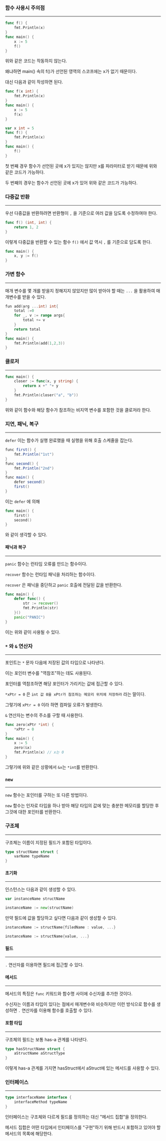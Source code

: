 ### 함수 사용시 주의점

---

```go
func f() {
    fmt.Println(x)
}
func main() {
    x := 5
    f()
}
```

위와 같은 코드는 작동하지 않는다.

왜냐하면 main() 속의 f()가 선언된 영역의 스코프에는 x가 없기 때문이다.



대신 다음과 같이 작성하면 된다.

```go
func f(x int) {
    fmt.Println(x)
}
func main() {
    x := 5
    f(x)
}
```

```go
var x int = 5
func f() {
    fmt.Println(x)
}
func main() {
    f()
}
```

첫 번째 경우 함수가 선언된 곳에 x가 있지는 않지만 x를 파라미터로 받기 때문에 위와 같은 코드가 가능하다.

두 번째의 경우는 함수가 선언된 곳에 x가 있어 위와 같은 코드가 가능하다.



### 다중값 반환

---

우선 다중값을 반환하려면 반환형이 `,` 을 기준으로 여러 값을 담도록 수정하여야 한다.

```go
func f() (int, int) {
	return 1, 2
}
```

이렇게 다중값을 반환할 수 있는 함수 `f()` 에서 값 역시 `,` 를 기준으로 담도록 한다.

```go
func main() {
	x, y := f()
}
```



### 가변 함수

---

매개 변수를 몇 개를 받을지 정해지지 않았지만 많이 받아야 할 때는 `...` 을 활용하여 매개변수를 받을 수 있다.

```go
fun add(arg ...int) int{
    total :=0
    for _, v := range args{
        total += v
    }
    return total
}
func main() {
    fmt.Println(add(1,2,3))
}
```



### 클로저

---

```go
func main() {
    closer := func(x, y string) {
        return x +" "+ y
    }
    fmt.Println(closer("a", "b"))
}
```

위와 같이 함수와 해당 함수가 참조하는 비지역 변수를 포함한 것을 클로저라 한다.



### 지연, 패닉, 복구

---

`defer` 이는 함수가 실행 완료했을 때 실행을 위해 호출 스케줄을 잡는다.

```java
func first() {
    fmt.Println("1st")
}
func second() {
    fmt.Println("2nd")
}
func main() {
    defer second()
    first()
}
```

이는 `defer` 에 의해 

```go
func main() {
    first()
    second()
}
```

와 같이 생각할 수 있다.



#### 패닉과 복구

---

`panic` 함수는 런타임 오류를 만드는 함수이다.

`recover` 함수는 런타임 패닉을 처리하는 함수이다.

`recover` 은 패닉을 중단하고 `panic` 호출에 전달된 값을 반환한다.

```go
func main() {
    defer func() {
        str := recover()
        fmt.Println(str)
    }()
    panic("PANIC")
}
```

이는 위와 같이 사용될 수 있다.



### `*` 와 `&` 연산자

---

포인트는 `*` 문자 다음에 저장된 값의 타입으로 나타낸다.

이는 포인터 변수를 "역참조"하는 데도 사용된다.

포인터를 역참조하면 해당 포인터가 가리키는 값에 접근할 수 있다.

`*xPtr = 0` 은 `int 값 0을 xPtr가 참조하는 메모리 위치에 저장하라` 라는 말이다.

그렇기에 `xPtr = 0` 이라 하면 컴파일 오류가 발생한다.



`&` 연산자는 변수의 주소를 구할 때 사용한다.

```go
func zero(xPtr *int) {
    *xPtr = 0
}
func main() {
    x := 5
    zero(&x)
    fmt.Println(x) // x는 0
}
```

그렇기에 위와 같은 상황에서 `&x`는 `*int`를 반환한다.



### `new`

---

`new` 함수는 포인터를 구하는 또 다른 방법이다.

`new` 함수는 인자로 타입을 하나 받아 해당 타입의 값에 맞는 충분한 메모리를 할당한 후 그것에 대한 포인터를 반환한다.



### 구조체

---

구조체는 이름이 지정된 필드가 포함된 타입이다.

```go
type structName struct {
	varName typeName
}
```



#### 초기화

---

인스턴스는 다음과 같이 생성할 수 있다.

```go
var instanceName structName

instanceName := new(structName)
```



만약 필드에 값을 할당하고 싶다면 다음과 같이 생성할 수 있다.

```go
instanceName := structName{filedName : value, ...}

instanceName := structName{value, ...}
```



#### 필드

---

`.` 연산자를 이용하면 필드에 접근할 수 있다.



#### 메서드

---

메서드의 특징은 `func` 키워드와 함수명 사이에 수신자를 추가한 것이다.

수신자는 이름과 타입이 있다는 점에서 매개변수와 비슷하지만 이런 방식으로 함수를 생성하면 `.`  연산자를 이용해 함수를 호출할 수 있다.



#### 포함 타입

---

구조체의 필드는 보통 has-a 관계를 나타낸다.

```go
type hasStructName struct {
    aStructName aStructType
}
```

이렇게 has-a 관계를 가지면 hasStruct에서 aStruct에 있는 메서드를 사용할 수 있다.



### 인터페이스

---

```go
type interfaceName interface {
    interfaceMethod typeName
}
```

인터페이스는 구조체와 다르게 필드를 정의하는 대신 "메서드 집합"을 정의한다.

메서드 집합은 어떤 타입에서 인터페이스를 "구현"하기 위해 반드시 포함하고 있어야 할 메서드의 목록에 해당한다.